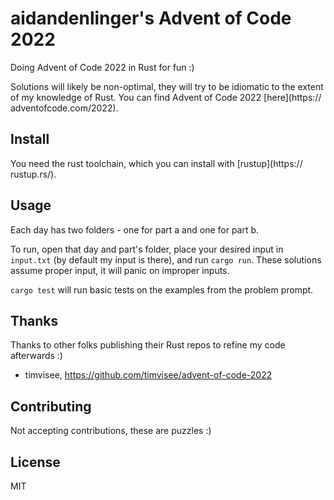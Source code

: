 # aidandenlinger's Advent of Code 2022

Doing Advent of Code 2022 in Rust for fun :)

Solutions will likely be non-optimal, they will try to be idiomatic to the
extent of my knowledge of Rust. You can find Advent of Code 2022 [here](https://
adventofcode.com/2022).

## Install
You need the rust toolchain, which you can install with [rustup](https://
rustup.rs/).

## Usage
Each day has two folders - one for part a and one for part b.

To run, open that day and part's folder, place your desired input in `input.txt`
(by default my input is there), and run `cargo run`. These solutions assume
proper input, it will panic on improper inputs.

`cargo test` will run basic tests on the examples from the problem prompt.

## Thanks
Thanks to other folks publishing their Rust repos to refine my code afterwards :)

- timvisee, <https://github.com/timvisee/advent-of-code-2022>

## Contributing
Not accepting contributions, these are puzzles :)

## License
MIT
